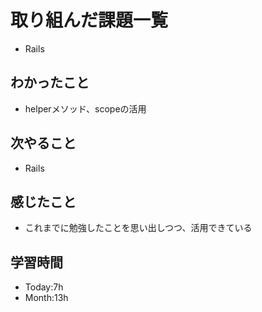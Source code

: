 # 取り組んだ課題一覧
- Rails
## わかったこと
- helperメソッド、scopeの活用
## 次やること
- Rails
## 感じたこと
- これまでに勉強したことを思い出しつつ、活用できている
## 学習時間
- Today:7h
- Month:13h

